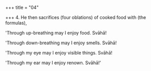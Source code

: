 +++
title = "04"

+++
4. He then sacrifices (four oblations) of cooked food with (the formulas),

'Through up-breathing may I enjoy food. Svāhā!

'Through down-breathing may I enjoy smells. Svāhā!

'Through my eye may I enjoy visible things. Svāhā!

'Through my ear may I enjoy renown. Svāhā!'
